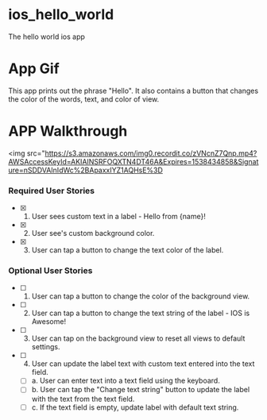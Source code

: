 # ios_hello_world
The hello world ios app
# App Gif
 This app prints out the phrase "Hello". It also contains a button that changes the color of the words, text, and color of view.
# APP Walkthrough
<img src="https://s3.amazonaws.com/img0.recordit.co/zVNcnZ7Qnp.mp4?AWSAccessKeyId=AKIAINSRFOQXTN4DT46A&Expires=1538434858&Signature=nSDDVAInIdWc%2BApaxxIYZ1AQHsE%3D
### Required User Stories
- [X] 1. User sees custom text in a label - Hello from {name}!
- [X] 2. User see's custom background color.
- [X] 3. User can tap a button to change the text color of the label.

### Optional User Stories
- [ ] 1. User can tap a button to change the color of the background view.
- [ ] 2. User can tap a button to change the text string of the label - IOS is Awesome!
- [ ] 3. User can tap on the background view to reset all views to default settings.
- [ ] 4. User can update the label text with custom text entered into the text field.
  - [ ] a. User can enter text into a text field using the keyboard.
  - [ ] b. User can tap the "Change text string" button to update the label with the text from the text field.
  - [ ] c. If the text field is empty, update label with default text string.
